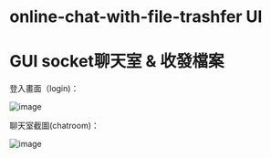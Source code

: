 # online-chat-with-file-trashfer UI 
# GUI socket聊天室 & 收發檔案

登入畫面（login)：

![image](https://github.com/CCH147/online-chat-with-file-trashfer/assets/127080897/4f7af589-ab1b-4257-a945-78c1c8b26ea2)

聊天室截圖(chatroom)：

![image](https://github.com/CCH147/online-chat-with-file-trashfer/assets/127080897/193485a7-4a40-4c95-9f77-bdb4391b0e48)



